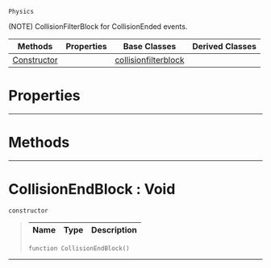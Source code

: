  `Physics`

(NOTE) CollisionFilterBlock for CollisionEnded events.

|Methods|Properties|Base Classes|Derived Classes|
|---|---|---|---|
|[ Constructor](collisionendblock.md#collisionendblock-void)| |[collisionfilterblock](collisionfilterblock.md)| |


 #  Properties


---  
 #  Methods


---  
 #  CollisionEndBlock : Void

 `constructor`

> 
> |Name|Type|Description|
> |---|---|---|
> ``` lang=cpp, name=Nada
> function CollisionEndBlock()
> ``` 


---  
 

 